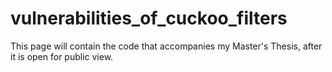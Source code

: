 # vulnerabilities_of_cuckoo_filters
This page will contain the code that accompanies my Master's Thesis, after it is open for public view.

